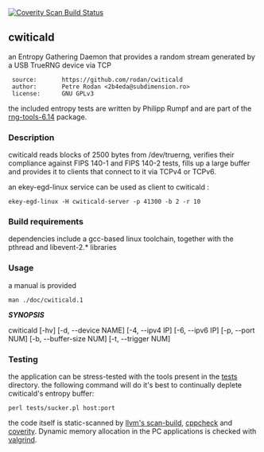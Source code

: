 
<a href="https://scan.coverity.com/projects/rodan-cwiticald">
  <img alt="Coverity Scan Build Status"
       src="https://scan.coverity.com/projects/23941/badge.svg"/>
</a>

## cwiticald

an Entropy Gathering Daemon that provides a random stream generated by a USB TrueRNG device via TCP

```
 source:       https://github.com/rodan/cwiticald
 author:       Petre Rodan <2b4eda@subdimension.ro>
 license:      GNU GPLv3
```

the included entropy tests are written by Philipp Rumpf and are part of the [rng-tools-6.14](https://github.com/nhorman/rng-tools) package.

### Description

cwiticald reads blocks of 2500 bytes from /dev/truerng, verifies their compliance against FIPS 140-1 and FIPS 140-2 tests, fills up a large buffer and provides it to clients that connect to it via TCPv4 or TCPv6.

an ekey-egd-linux service can be used as client to cwiticald :

```
ekey-egd-linux -H cwiticald-server -p 41300 -b 2 -r 10
```

### Build requirements

dependencies include a gcc-based linux toolchain, together with the pthread and libevent-2.* libraries

### Usage

a manual is provided
```
man ./doc/cwiticald.1
```

***SYNOPSIS***

cwiticald [-hv] [-d, --device NAME] [-4, --ipv4 IP] [-6, --ipv6 IP]
[-p, --port NUM] [-b, --buffer-size NUM] [-t, --trigger NUM]


### Testing

the application can be stress-tested with the tools present in the [tests](./tests) directory. the following command will do it's best to continually deplete cwiticald's entropy buffer:

```
perl tests/sucker.pl host:port
```

the code itself is static-scanned by [llvm's scan-build](https://clang-analyzer.llvm.org/), [cppcheck](http://cppcheck.net/) and [coverity](https://scan.coverity.com/projects/rodan-cwiticald?tab=overview). Dynamic memory allocation in the PC applications is checked with [valgrind](https://valgrind.org/).



